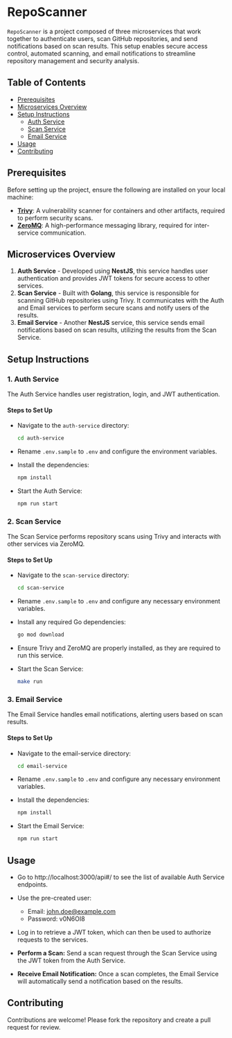 # RepoScanner
`RepoScanner` is a project composed of three microservices that work together to authenticate users, scan GitHub repositories, and send notifications based on scan results. This setup enables secure access control, automated scanning, and email notifications to streamline repository management and security analysis.

## Table of Contents

- [Prerequisites](#prerequisites)
- [Microservices Overview](#microservices-overview)
- [Setup Instructions](#setup-instructions)
  - [Auth Service](#1-auth-service)
  - [Scan Service](#2-scan-service)
  - [Email Service](#3-email-service)
- [Usage](#usage)
- [Contributing](#contributing)

## Prerequisites

Before setting up the project, ensure the following are installed on your local machine:

- **[Trivy](https://aquasecurity.github.io/trivy/v0.18.3/installation/)**: A vulnerability scanner for containers and other artifacts, required to perform security scans.
- **[ZeroMQ](https://zeromq.org/download/)**: A high-performance messaging library, required for inter-service communication.

## Microservices Overview

1. **Auth Service** - Developed using **NestJS**, this service handles user authentication and provides JWT tokens for secure access to other services.
2. **Scan Service** - Built with **Golang**, this service is responsible for scanning GitHub repositories using Trivy. It communicates with the Auth and Email services to perform secure scans and notify users of the results.
3. **Email Service** - Another **NestJS** service, this service sends email notifications based on scan results, utilizing the results from the Scan Service.

## Setup Instructions

### 1. Auth Service

The Auth Service handles user registration, login, and JWT authentication.


#### Steps to Set Up

- Navigate to the `auth-service` directory:

   ```bash
   cd auth-service
   ```

- Rename `.env.sample` to `.env` and configure the environment variables.

- Install the dependencies:
   ```bash
   npm install
   ```
- Start the Auth Service:
   ```bash
   npm run start
   ```

### 2. Scan Service

The Scan Service performs repository scans using Trivy and interacts with other services via ZeroMQ.

#### Steps to Set Up

- Navigate to the `scan-service` directory:

   ```bash
   cd scan-service
   ```
- Rename `.env.sample` to `.env` and configure any necessary environment variables.


- Install any required Go dependencies:
    ```bash
    go mod download
    ```
- Ensure Trivy and ZeroMQ are properly installed, as they are required to run this service.


- Start the Scan Service:
    ```bash
    make run
    ```

### 3. Email Service
The Email Service handles email notifications, alerting users based on scan results.

#### Steps to Set Up

- Navigate to the email-service directory:

    ```bash
    cd email-service
    ```
- Rename `.env.sample` to `.env` and configure any necessary environment variables.

- Install the dependencies:
    ```bash
    npm install
    ```
- Start the Email Service:
    ```bash
    npm run start
    ```

## Usage

- Go to http://localhost:3000/api#/ to see the list of available Auth Service endpoints.

- Use the pre-created user:
  -	Email: john.doe@example.com
  -	Password: v0N6OI8

- Log in to retrieve a JWT token, which can then be used to authorize requests to the services.

- **Perform a Scan:** Send a scan request through the Scan Service using the JWT token from the Auth Service.
- **Receive Email Notification:** Once a scan completes, the Email Service will automatically send a notification based on the results.


## Contributing
Contributions are welcome! Please fork the repository and create a pull request for review.